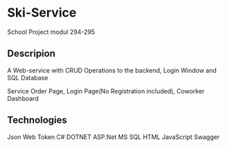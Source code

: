 # Ski-Service
School Project modul 294-295

## Descripion
A Web-service with CRUD Operations to the backend, Login Window and SQL Database

Service Order Page,
Login Page(No Registration included),
Coworker Dashboard

## Technologies
Json Web Token
C#
DOTNET
ASP.Net
MS SQL
HTML
JavaScript
Swagger
